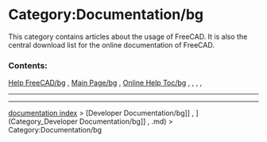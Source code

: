 # Category:Documentation/bg
This category contains articles about the usage of FreeCAD. It is also the central download list for the online documentation of FreeCAD.

### Contents:

[Help FreeCAD/bg](Help_FreeCAD/bg.md) , [Main Page/bg](Main_Page/bg.md) , [Online Help Toc/bg](Online_Help_Toc/bg.md) , , , ,

_ _ _ _ _

---
[documentation index](../README.md) > [Developer Documentation/bg]] , ](Category_Developer Documentation/bg]] , .md) > Category:Documentation/bg

